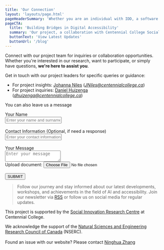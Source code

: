 ```yaml
---
title: 'Our Connection'
layout: 'layouts/page.html'
pageHeaderSummary: 'Whether you are an individual with IDD, a software developer, or just passionate about accessibility, your input is valuable to us.'
pageCTA:
  title: 'Building Bridges in Digital Accessibility'
  summary: 'Our project, a collaboration with Centennial College Social Innovation Research Centre, Surrey Place, and Community Living Toronto, originated from a shared commitment to inclusivity. It is a synergy of AI and human-centric design, focused on enhancing digital access for individuals with IDD.'
  buttonText: 'View Latest Updates'
  buttonUrl: '/blog'
---
```


Connect with our project team for inquiries or collaboration opportunities. Whether you're interested in our research, want to participate, or simply have questions, **we're here to assist you**.

Get in touch with our project leaders for specific queries or guidance:
- For project insights: [Johanna Niles](mailto:JNiles@centennialcollege.ca) (*JNiles@centennialcollege.ca*)
- For project inquiries: [Daniel Huizenga](mailto:dhuizenga@centennialcollege.ca) (*dhuizenga@centennialcollege.ca*)

<div>
   <p>You can also leave us a message</p>
   <form accept-charset="UTF-8" action="https://formsubmit.co/xuanr.zhang@gmail.com" method="POST" enctype="multipart/form-data" id="webform">
      <div>
         <label>Your Name</label>
         <div>
            <input type="text" name="user_name" placeholder="Enter your name and surname" required="required">
         </div>
      </div>
      <br>
      <div>
         <label>Contact Information (Optional, if need a response)</label>
         <div>
            <input type="text" name="contact_info" placeholder="Enter your contact information">
         </div>
      </div>
      <br>
      <div>
         <label>Your Message</label>
         <div>
            <textarea type="text" name="message" placeholder="Enter your message" required="required"></textarea>
         </div>
      </div>
      <div>
         <label>Upload document:</label>
         <input type="file" name="attachment">
      </div>
      <br>
      <button type="submit">SUBMIT</button>
   </form>
</div>

> Follow our journey and stay informed about our latest developments, workshops, and achievements in the field of AI and accessibility. Join our newsletter via [RSS](/feed.xml) or follow us on social media for regular updates.

This project is supported by the [Social Innovation Research Centre](https://centennialsirc.wordpress.com/) at Centennial College.    

We acknowledge the support of the [Natural Sciences and Engineering Research Council of Canada](https://www.nserc-crsng.gc.ca/index_eng.asp) (NSERC).
<br/>
<br/>
Found an issue with our website? Please contact [Ninghua Zhang](mailto:nzhang26@my.centennialcollege.ca)
